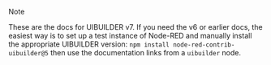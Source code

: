 > [!NOTE]
> These are the docs for UIBUILDER v7. If you need the v6 or earlier docs, the easiest way is to set up a test instance of Node-RED and manually install the appropriate UIBUILDER version: `npm install node-red-contrib-uibuilder@5` then use the documentation links from a `uibuilder` node.
